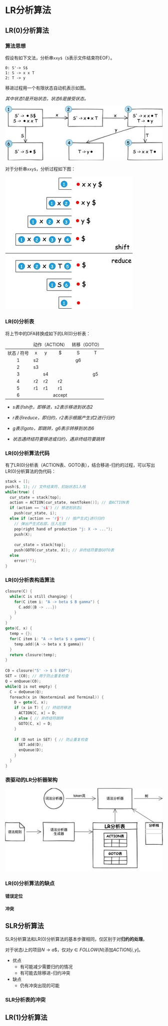 # LR分析算法

## LR(0)分析算法

### 算法思想

假设有如下文法，分析串`xxy$`（`$`表示文件结束符EOF）。

```
0: S'-> S$
1: S -> x x T
2: T -> y
```

移进过程用一个有限状态自动机表示如图。

*其中状态1是开始状态，状态6是接受状态。*

![](https://raw.githubusercontent.com/yamsfeer/pic-bed/master/008i3skNgy1gtsbbk9nlcj60g805ljrm02.jpg)

对于分析串`xxy$`，分析过程如下图：

![](https://raw.githubusercontent.com/yamsfeer/pic-bed/master/008i3skNgy1gtu0zuy0f0j60bd0bs74k02.jpg)

### LR(0)分析表

将上节中的DFA转换成如下的LR(0)分析表：

<table style="text-align:center">
  <thead>
    <tr>
      <td></td>
      <td colspan="3">动作（ACTION）</td>
      <td colspan="3">转移（GOTO）</td>
    </tr>
  </thead>
  <tbody>
    <tr>
      <td>状态 / 符号</td>
      <td>x</td>
      <td>y</td>
      <td>$</td>
      <td>S</td>
      <td>T</td>
    </tr>
    <tr>
      <td>1</td>
      <td>s2</td>
      <td/>
      <td/>
      <td>g6</td>
      <td/>
    </tr>
    <tr>
      <td>2</td>
      <td>s3</td>
      <td/>
      <td/>
      <td/>
      <td/>
    </tr>
    <tr>
      <td>3</td>
      <td/>
      <td>s4</td>
      <td/>
      <td/>
      <td>g5</td>
    </tr>
    <tr>
      <td>4</td>
      <td>r2</td>
      <td>r2</td>
      <td>r2</td>
      <td />
      <td />
    </tr>
    <tr>
      <td>5</td>
      <td>r1</td>
      <td>r1</td>
      <td>r1</td>
      <td />
      <td />
    </tr>
    <tr>
      <td>6</td>
      <td />
      <td />
      <td>accept</td>
      <td />
      <td />
    </tr>
  </tbody>
</table>


* *s表示shift，即移进，s2表示移进到状态2*

* *r表示reduce，即归约，r2表示根据产生式2进行归约*

* *g表示goto，即跳转，g6表示转移到状态6*
* *状态遇终结符要移进或归约，遇非终结符要跳转*

### LR(0)分析算法代码

有了LR(0)分析表（ACTION表、GOTO表），结合移进-归约的过程，可以写出LR(0)分析算法的伪代码：

```c
stack = [];
push($, 1); // 文件结束符、初始状态1入栈
while(true) {
  cur_state = stack[top];
  action = ACTION[cur_state, nextToken()]; // 查ACTION表
  if (action == 'si') // 移进到状态i
    push(cur_state, i);
  else if (action == 'rj') // 按产生式j进行归约
    // 弹出产生式右部，压入左部
    pop(right hand of production "j: X -> ...");
    push(X);

    cur_state = stack[top];
    push(GOTO[cur_state, X]); // 非终结符要查GOTO表
  else
    error('');
}
```

### LR(0)分析表构造算法

```c
closure(C) {
  while(C is still changing) {
    for(C item i: "A -> beta $ B gamma") {
      C.add({B -> ...})
    }
  }
}
goto(C, x) {
  temp = {};
  for(C item i: "A -> beta $ x gamma") {
    temp.add({A -> beta x $ gamma})
  }
  return closure(temp);
}

C0 = closure("S' -> $ S EOF");
SET = {C0}; // 用于防止重复检查
Q = enQueue(C0);
while(Q is not empty) {
  C = deQueue(Q);
  foreach(x in (Nonterminal and Terminal)) {
    D = goto(C, x);
    if (x in T) { // 终结符移进
      ACTION[C, x] = D;
    } else { // 非终结符跳转
      GOTO[C, x] = D;
    }

    if (D not in SET) { // 防止重复检查
      SET.add(D);
      enQueue(D);
    }
  }
}
```

### 表驱动的LR分析器架构

![](https://raw.githubusercontent.com/yamsfeer/pic-bed/master/008i3skNgy1gtu6ak066uj60ec07it8x02.jpg)

### LR(0)分析算法的缺点

#### 错误定位

#### 冲突

## SLR分析算法

SLR分析算法和LR(0)分析算法的基本步骤相同，仅区别于对**归约的处理**。

对于状态$i$上的项目$N \to a \$$，仅对$y \in FOLLOW(N)$添加$ACTION[i, y]$。

* 优点
  * 有可能减少需要归约的情况
  * 有可能去除移进-归约冲突
* 缺点
  * 仍有冲突出现的可能

### SLR分析表的冲突

## LR(1)分析算法

